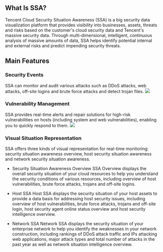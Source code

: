 ## What Is SSA?
Tencent Cloud Security Situation Awareness (SSA) is a big security data visualization platform that provides visibility into businesses, assets, threats and risks based on the customer's cloud security data and Tencent's massive security data. Through multi-dimensional, intelligent, continuous analysis of massive amounts of data, SSA helps identify potential internal and external risks and predict impending security threats.

## Main Features
### Security Events
SSA can monitor and audit various attacks such as DDoS attacks, web attacks, off-site logins and brute force attacks and detect trojan files.
![](https://main.qcloudimg.com/raw/db9327e16e23f89ddbede3fa7b520f36.jpg)

### Vulnerability Management
SSA provides real-time alerts and repair solutions for high-risk vulnerabilities on hosts (including system and web vulnerabilities), enabling you to quickly respond to them.
![](https://main.qcloudimg.com/raw/427b4366b3eb0b3d3b5227b8db6c5f92.jpg)

### Visual Situation Representation
SSA offers three kinds of visual representation for real-time monitoring: security situation awareness overview, host security situation awareness and network security situation awareness.
- Security Situation Awareness Overview
  SSA Overview displays the overall security situation of your cloud resources to help you understand the security conditions of various resources, including overview of host vulnerabilities, brute force attacks, trojans and off-site logins.

- Host SSA
  Host SSA displays the security situation of your host assets to provide a data basis for addressing host security issues, including overview of host vulnerabilities, brute force attacks, trojans and off-site login, host security agent online status overview and host security intelligence overview.

- Network SSA
  Network SSA displays the security situation of your enterprise network to help you identify the weaknesses in your network construction, including rankings of DDoS attack traffic and IPs attacking web applications, major attack types and total number of attacks in the past year as well as network situation intelligence overview.